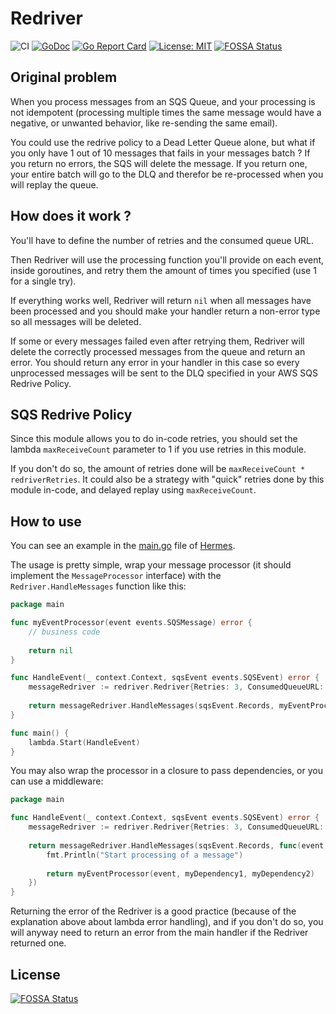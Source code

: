 # Redriver

![CI](https://github.com/forsam-education/redriver/workflows/CI/badge.svg)
[![GoDoc](https://godoc.org/github.com/forsam-education/redriver?status.svg)](https://godoc.org/github.com/forsam-education/redriver)
[![Go Report Card](https://goreportcard.com/badge/github.com/forsam-education/redriver)](https://goreportcard.com/report/github.com/forsam-education/redriver)
[![License: MIT](https://img.shields.io/badge/License-MIT-yellow.svg)](LICENSE)
[![FOSSA Status](https://app.fossa.io/api/projects/git%2Bgithub.com%2Fforsam-education%2Fredriver.svg?type=shield)](https://app.fossa.io/projects/git%2Bgithub.com%2Fforsam-education%2Fredriver?ref=badge_shield)

## Original problem

When you process messages from an SQS Queue, and your processing is not idempotent (processing multiple times the same message would have a negative, or unwanted behavior, like re-sending the same email).

You could use the redrive policy to a Dead Letter Queue alone, but what if you only have 1 out of 10 messages that fails in your messages batch ? If you return no errors, the SQS will delete the message. If you return one, your entire batch will go to the DLQ and therefor be re-processed when you will replay the queue.

## How does it work ?

You'll have to define the number of retries and the consumed queue URL.

Then Redriver will use the processing function you'll provide on each event, inside goroutines, and retry them the amount of times you specified (use 1 for a single try).

If everything works well, Redriver will return `nil` when all messages have been processed and you should make your handler return a non-error type so all messages will be deleted.

If some or every messages failed even after retrying them, Redriver will delete the correctly processed messages from the queue and return an error. You should return any error in your handler in this case so every unprocessed messages will be sent to the DLQ specified in your AWS SQS Redrive Policy.

## SQS Redrive Policy

Since this module allows you to do in-code retries, you should set the lambda `maxReceiveCount` parameter to 1 if you use retries in this module.

If you don't do so, the amount of retries done will be `maxReceiveCount * redriverRetries`. It could also be a strategy with "quick" retries done by this module in-code, and delayed replay using `maxReceiveCount`.

## How to use

You can see an example in the [main.go](https://github.com/forsam-education/hermes/blob/e32574c3c61d679ed8fb456ca4ca0c43e678f981/main.go#L26) file of [Hermes](https://github.com/forsam-education/hermes).

The usage is pretty simple, wrap your message processor (it should implement the `MessageProcessor` interface) with the `Redriver.HandleMessages` function like this:

```go
package main

func myEventProcessor(event events.SQSMessage) error {
	// business code
	
	return nil
}

func HandleEvent(_ context.Context, sqsEvent events.SQSEvent) error {
	messageRedriver := redriver.Redriver{Retries: 3, ConsumedQueueURL: "https://..."}
	
	return messageRedriver.HandleMessages(sqsEvent.Records, myEventProcessor)
}

func main() {
	lambda.Start(HandleEvent)
}
```

You may also wrap the processor in a closure to pass dependencies, or you can use a middleware:

```go
package main

func HandleEvent(_ context.Context, sqsEvent events.SQSEvent) error {
	messageRedriver := redriver.Redriver{Retries: 3, ConsumedQueueURL: "https://..."}
	
	return messageRedriver.HandleMessages(sqsEvent.Records, func(event events.SQSMessage) error {
		fmt.Println("Start processing of a message")
		
		return myEventProcessor(event, myDependency1, myDependency2)
	})
}
```

Returning the error of the Redriver is a good practice (because of the explanation above about lambda error handling), and if you don't do so, you will anyway need to return an error from the main handler if the Redriver returned one.


## License
[![FOSSA Status](https://app.fossa.io/api/projects/git%2Bgithub.com%2Fforsam-education%2Fredriver.svg?type=large)](https://app.fossa.io/projects/git%2Bgithub.com%2Fforsam-education%2Fredriver?ref=badge_large)